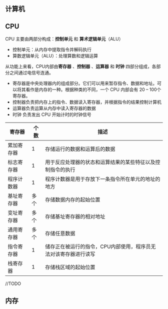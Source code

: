 计算机
-------
## CPU
CPU 主要由两部分构成：**控制单元** 和 **算术逻辑单元**（ALU）
* 控制单元：从内存中提取指令并解码执行
* 算数逻辑单元（ALU）：处理算数和逻辑运算

从功能上来看，CPU内部由**寄存器** 、**控制器** 、**运算器** 和 **时钟** 四部分组成，各部分之间通过电信号连通。
- 寄存器是中央处理器内的组成部分。它们可以用来暂存指令、数据和地址。可以将其看作是内存的一种。根据种类的不同，一个 CPU 内部会有 20 – 100个寄存器。
- 控制器负责把内存上的指令、数据读入寄存器，并根据指令的结果控制计算机
- 运算器负责运算从内存中读入寄存器的数据
- 时钟 负责发出 CPU 开始计时的时钟信号

| 寄存器| 个数 |描述|
|-----|-----|---|
|累加寄存器| 1	|存储运行的数据和运算后的数据|
|标志寄存器|	1 |用于反应处理器的状态和运算结果的某些特征以及控制指令的执行|
|程序计数器|	1 |程序计数器是用于存放下一条指令所在单元的地址的地方|
|基址寄存器| 多个	|存储数据内存的起始位置|
|变址寄存器|	多个 |存储基址寄存器的相对地址|
|通用寄存器|	多个 |存储任意数据|
|指令寄存器|	1 |储存正在被运行的指令，CPU内部使用，程序员无法对该寄存器进行读写|
|栈寄存器|	1| 存储栈区域的起始位置|

//TODO

## 内存
